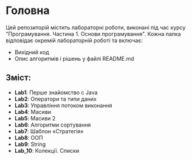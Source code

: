 # Головна

Цей репозиторій містить лабораторні роботи, виконані під час курсу "Програмування. Частина 1. Основи програмування". Кожна папка відповідає окремій лабораторній роботі та включає:

- Вихідний код
- Опис алгоритмів і рішень у файлі README.md

## Зміст:
- **Lab1**: Перше знайомство с Java
- **Lab2**: Оператори та типи даних
- **Lab3**: Управління потоком виконання
- **Lab4**: Масиви
- **Lab5**: Масиви 2
- **Lab6**: Алгоритми сортування
- **Lab7**: Шаблон «Стратегія»
- **Lab8**: ООП
- **Lab9**: String
- **Lab_10**: Колекції. Списки